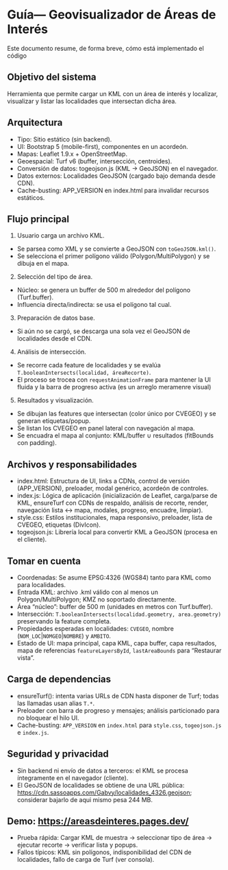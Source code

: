 # Guía— Geovisualizador de Áreas de Interés

Este documento resume, de forma breve, cómo está implementado el código

## Objetivo del sistema

Herramienta que permite cargar un KML con un área de interés y localizar, visualizar y listar las localidades que intersectan dicha área.

## Arquitectura

- Tipo: Sitio estático (sin backend).
- UI: Bootstrap 5 (mobile-first), componentes en un acordeón.
- Mapas: Leaflet 1.9.x + OpenStreetMap.
- Geoespacial: Turf v6 (buffer, intersección, centroides).
- Conversión de datos: togeojson.js (KML → GeoJSON) en el navegador.
- Datos externos: Localidades GeoJSON (cargado bajo demanda desde CDN).
- Cache-busting: APP_VERSION en index.html para invalidar recursos estáticos.

## Flujo principal

1) Usuario carga un archivo KML.

- Se parsea como XML y se convierte a GeoJSON con `toGeoJSON.kml()`.
- Se selecciona el primer polígono válido (Polygon/MultiPolygon) y se dibuja en el mapa.

2) Selección del tipo de área.

- Núcleo: se genera un buffer de 500 m alrededor del polígono (Turf.buffer).
- Influencia directa/indirecta: se usa el polígono tal cual.

3) Preparación de datos base.

- Si aún no se cargó, se descarga una sola vez el GeoJSON de localidades desde el CDN.

4) Análisis de intersección.

- Se recorre cada feature de localidades y se evalúa `T.booleanIntersects(localidad, áreaRecorte)`.
- El proceso se trocea con `requestAnimationFrame` para mantener la UI fluida y la barra de progreso activa (es un arreglo meramenre visual)

5) Resultados y visualización.

- Se dibujan las features que intersectan (color único por CVEGEO) y se generan etiquetas/popup.
- Se listan los CVEGEO en panel lateral con navegación al mapa.
- Se encuadra el mapa al conjunto: KML/buffer ∪ resultados (fitBounds con padding).

## Archivos y responsabilidades

- index.html: Estructura de UI, links a CDNs, control de versión (APP_VERSION), preloader, modal genérico, acordeón de controles.
- index.js: Lógica de aplicación (inicialización de Leaflet, carga/parse de KML, ensureTurf con CDNs de respaldo, análisis de recorte, render, navegación lista ↔ mapa, modales, progreso, encuadre, limpiar).
- style.css: Estilos institucionales, mapa responsivo, preloader, lista de CVEGEO, etiquetas (DivIcon).
- togeojson.js: Librería local para convertir KML a GeoJSON (procesa en el cliente).

## Tomar en cuenta

- Coordenadas: Se asume EPSG:4326 (WGS84) tanto para KML como para localidades.
- Entrada KML: archivo .kml válido con al menos un Polygon/MultiPolygon; KMZ no soportado directamente.
- Área “núcleo”: buffer de 500 m (unidades en metros con Turf.buffer).
- Intersección: `T.booleanIntersects(localidad.geometry, area.geometry)` preservando la feature completa.
- Propiedades esperadas en localidades: `CVEGEO`, nombre (`NOM_LOC`|`NOMGEO`|`NOMBRE`) y `AMBITO`.
- Estado de UI: mapa principal, capa KML, capa buffer, capa resultados, mapa de referencias `featureLayersById`, `lastAreaBounds` para “Restaurar vista”.

## Carga de dependencias

- ensureTurf(): intenta varias URLs de CDN hasta disponer de Turf; todas las llamadas usan alias `T.*`.
- Preloader con barra de progreso y mensajes; análisis particionado para no bloquear el hilo UI.
- Cache-busting: `APP_VERSION` en `index.html` para `style.css`, `togeojson.js` e `index.js`.


## Seguridad y privacidad

- Sin backend ni envío de datos a terceros: el KML se procesa íntegramente en el navegador (cliente).
- El GeoJSON de localidades se obtiene de una URL pública: https://cdn.sassoapps.com/Gabvy/localidades_4326.geojson; considerar bajarlo de aqui mismo pesa 244 MB.

## Demo: https://areasdeinteres.pages.dev/

- Prueba rápida: Cargar KML de muestra → seleccionar tipo de área → ejecutar recorte → verificar lista y popups.
- Fallos típicos: KML sin polígonos, indisponibilidad del CDN de localidades, fallo de carga de Turf (ver consola).
